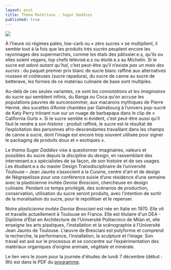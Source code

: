 ```yaml
---
layout: post
title: Théma Matériaux : Sugar Daddies
published: true
---
```


<img src="/../img/2020/SUGARDADDIES_flyer.png"/>

À l’heure où régimes paléo, low-carb ou « zéro sucres » se multiplient, il semble tout à la fois que les produits très sucrés peuplent encore les rayonnages des supermarchés, comme les étals des pâtissier.e.s, qu’ils ou elles soient vegans, top chefs télévisé.e.s ou étoilé.e.s au Michelin. Si le sucre est *adoré autant qu’haï*, c’est peut-être qu’il n’existe *pas un mais des sucres* : du paquet premier prix blanc de sucre blanc raffiné aux alternatives rousses et coûteuses (sucre rapadura), du sucre de canne au sucre de betterave, les formes de ce matériau culinaire de base sont multiples. 

Au-delà de ces seules variantes, ce sont les *connotations et les imaginaires du sucre* qui semblent infinis, du Banga ou Coca qu’on accuse les populations pauvres de surconsommer, aux macarons mythiques de Pierre Hermé, des sucettes d’Annie chantées par Gainsbourg à l’univers pop-sucré de Katy Perry trônant nue sur un nuage de barbapapa dans le clip de « California Gurls ». Si le sucre semble si évident, c’est peut-être aussi qu’il faut le rendre à son *histoire* : produit raffiné, le sucre est le résultat de l’exploitation des personnes afro-descendantes travaillant dans les champs de canne à sucre, dont l’image est encore trop souvent utilisée pour signer le packaging de produits doux et « exotiques ». 

Le *théma Sugar Daddies* vise à questionner imaginaires, valeurs et possibles du sucre depuis la *discipline du design*, en rassemblant des intervenant.e.s spécialistes de sa façon, de son histoire et de ses usages. Les étudiant.e.s du master Design Transdisciplinaire de l’université Toulouse – Jean Jaurès s’associent à la Cuisine, centre d'art et de design de Nègrepelisse pour une conférence suivie d’une résidence d’une semaine avec la plasticienne invitée *Denise Bresciani*, chercheuse en design culinaire. Pendant ce temps privilégié, des scénarios de production, conservation, utilisation du sucre seront produits, avec l’intention de sortir de la moralisation du sucre, pour le repolitiser et le repenser.

Notre *plasticienne invitée Denise Bresciani* est née en Italie en 1970. Elle vit et travaille actuellement à Toulouse en France. 
Elle est titulaire d'un DEA - Diplôme d’État en Architecture de l'Université Politecnico de Milan et, elle enseigne les arts plastiques, l’installation et la scénographie à l’Université Jean Jaurès de Toulouse. 
L’œuvre de Bresciani est polyforme et comprend la recherche, la performance, l’installation, la sculpture et l’image. Son travail est axé sur le processus et se concentre sur l’expérimentation des matériaux organiques d’origine animale, végétale et minérale. 

Le lien vers le zoom pour la journée d'études de lundi 7 décembre (début : 9h) est dans le PDF du <a href="/../doc/2020/SUGARDADDIES_flyer-02.pdf">programme</a>.



